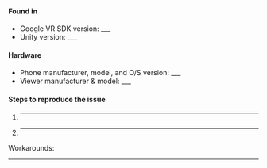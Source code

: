 <Brief summary of the issue you encountered>

#### Found in
 * Google VR SDK version: ___
 * Unity version: ___

#### Hardware
 * Phone manufacturer, model, and O/S version: ___
 * Viewer manufacturer & model: ___

#### Steps to reproduce the issue
 1. ___
 1. ___


Workarounds:
___
